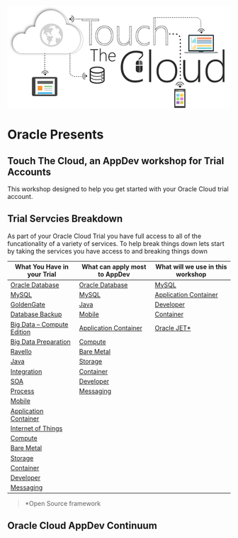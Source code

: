 ![](images/home/cloud-touch.png)
# Oracle Presents
## Touch The Cloud, an AppDev workshop for Trial Accounts 
This workshop designed to help you get started with your Oracle Cloud trial account.
    
## Trial Servcies Breakdown
As part of your Oracle Cloud Trial you have full access to all of the funcationality of a variety of services. To help break things down lets start by taking the services you have access to and breaking things down

| What You Have in your Trial                                                     | What can apply most to AppDev                                                 | What will we use in this workshop                                             |
| ------------------------------------------------------------------------------- | ----------------------------------------------------------------------------- | ----------------------------------------------------------------------------- |
| [Oracle Database](https://cloud.oracle.com/database)                            | [Oracle Database](https://cloud.oracle.com/database)                          | [MySQL](https://cloud.oracle.com/mysql)                                       |
| [MySQL](https://cloud.oracle.com/mysql)                                         | [MySQL](https://cloud.oracle.com/mysql)                                       | [Application Container](https://cloud.oracle.com/application-container-cloud) |
| [GoldenGate](https://cloud.oracle.com/goldengate)                               | [Java](https://cloud.oracle.com/java)                                         | [Developer](https://cloud.oracle.com/developer-service)                       |
| [Database Backup](https://cloud.oracle.com/database-backup)                     | [Mobile](https://cloud.oracle.com/mobile)                                     | [Container](https://cloud.oracle.com/container)                               |
| [Big Data – Compute Edition](https://cloud.oracle.com/big-data-compute-edition) | [Application Container](https://cloud.oracle.com/application-container-cloud) | [Oracle JET*](http://www.oracle.com/webfolder/technetwork/jet/index.html)     |
| [Big Data Preparation](https://cloud.oracle.com/big-data-preparation)           | [Compute](https://cloud.oracle.com/compute)                                   |                                                                               |
| [Ravello](https://cloud.oracle.com/ravello)                                     | [Bare Metal](https://cloud.oracle.com/bare-metal)                             |                                                                               |
| [Java](https://cloud.oracle.com/java)                                           | [Storage](https://cloud.oracle.com/storage)                                   |                                                                               |
| [Integration](https://cloud.oracle.com/integration)                             | [Container](https://cloud.oracle.com/container)                               |                                                                               |
| [SOA](https://cloud.oracle.com/soa)                                             | [Developer](https://cloud.oracle.com/developer-service)                       |                                                                               |
| [Process](https://cloud.oracle.com/process)                                     | [Messaging](https://cloud.oracle.com/messaging)                               |                                                                               |
| [Mobile](https://cloud.oracle.com/mobile)                                       |                                                                               |                                                                               |
| [Application Container](https://cloud.oracle.com/application-container-cloud)   |                                                                               |                                                                               |
| [Internet of Things](https://cloud.oracle.com/iot)                              |                                                                               |                                                                               |
| [Compute](https://cloud.oracle.com/compute)                                     |                                                                               |                                                                               |
| [Bare Metal](https://cloud.oracle.com/bare-metal)                               |                                                                               |                                                                               |
| [Storage](https://cloud.oracle.com/storage)                                     |                                                                               |                                                                               |
| [Container](https://cloud.oracle.com/container)                                 |                                                                               |                                                                               |
| [Developer](https://cloud.oracle.com/developer-service)                         |                                                                               |                                                                               |
| [Messaging](https://cloud.oracle.com/messaging)                                 |                                                                               |                                                                               |
 
> *Open Source framework 

## Oracle Cloud AppDev Continuum


